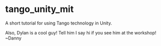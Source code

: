 # tango_unity_mit
A short tutorial for using Tango technology in Unity.


Also, 
Dylan is a cool guy! Tell him I say hi if you see him at the workshop!
~Danny
